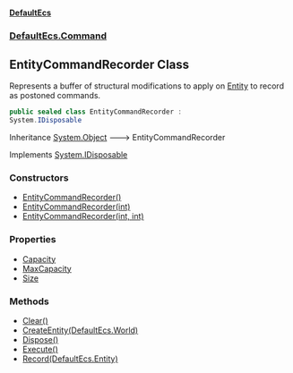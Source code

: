 #### [DefaultEcs](./index.md 'index')
### [DefaultEcs.Command](./DefaultEcs-Command.md 'DefaultEcs.Command')
## EntityCommandRecorder Class
Represents a buffer of structural modifications to apply on [Entity](./DefaultEcs-Entity.md 'DefaultEcs.Entity') to record as postoned commands.  
```csharp
public sealed class EntityCommandRecorder :
System.IDisposable
```
Inheritance [System.Object](https://docs.microsoft.com/en-us/dotnet/api/System.Object 'System.Object') &#129106; EntityCommandRecorder  

Implements [System.IDisposable](https://docs.microsoft.com/en-us/dotnet/api/System.IDisposable 'System.IDisposable')  
### Constructors
- [EntityCommandRecorder()](./DefaultEcs-Command-EntityCommandRecorder-EntityCommandRecorder().md 'DefaultEcs.Command.EntityCommandRecorder.EntityCommandRecorder()')
- [EntityCommandRecorder(int)](./DefaultEcs-Command-EntityCommandRecorder-EntityCommandRecorder(int).md 'DefaultEcs.Command.EntityCommandRecorder.EntityCommandRecorder(int)')
- [EntityCommandRecorder(int, int)](./DefaultEcs-Command-EntityCommandRecorder-EntityCommandRecorder(int_int).md 'DefaultEcs.Command.EntityCommandRecorder.EntityCommandRecorder(int, int)')
### Properties
- [Capacity](./DefaultEcs-Command-EntityCommandRecorder-Capacity.md 'DefaultEcs.Command.EntityCommandRecorder.Capacity')
- [MaxCapacity](./DefaultEcs-Command-EntityCommandRecorder-MaxCapacity.md 'DefaultEcs.Command.EntityCommandRecorder.MaxCapacity')
- [Size](./DefaultEcs-Command-EntityCommandRecorder-Size.md 'DefaultEcs.Command.EntityCommandRecorder.Size')
### Methods
- [Clear()](./DefaultEcs-Command-EntityCommandRecorder-Clear().md 'DefaultEcs.Command.EntityCommandRecorder.Clear()')
- [CreateEntity(DefaultEcs.World)](./DefaultEcs-Command-EntityCommandRecorder-CreateEntity(DefaultEcs-World).md 'DefaultEcs.Command.EntityCommandRecorder.CreateEntity(DefaultEcs.World)')
- [Dispose()](./DefaultEcs-Command-EntityCommandRecorder-Dispose().md 'DefaultEcs.Command.EntityCommandRecorder.Dispose()')
- [Execute()](./DefaultEcs-Command-EntityCommandRecorder-Execute().md 'DefaultEcs.Command.EntityCommandRecorder.Execute()')
- [Record(DefaultEcs.Entity)](./DefaultEcs-Command-EntityCommandRecorder-Record(DefaultEcs-Entity).md 'DefaultEcs.Command.EntityCommandRecorder.Record(DefaultEcs.Entity)')
